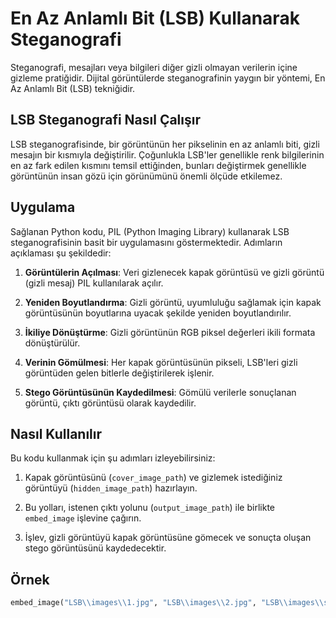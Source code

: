 # En Az Anlamlı Bit (LSB) Kullanarak Steganografi

Steganografi, mesajları veya bilgileri diğer gizli olmayan verilerin içine gizleme pratiğidir. Dijital görüntülerde steganografinin yaygın bir yöntemi, En Az Anlamlı Bit (LSB) tekniğidir.

## LSB Steganografi Nasıl Çalışır

LSB steganografisinde, bir görüntünün her pikselinin en az anlamlı biti, gizli mesajın bir kısmıyla değiştirilir. Çoğunlukla LSB'ler genellikle renk bilgilerinin en az fark edilen kısmını temsil ettiğinden, bunları değiştirmek genellikle görüntünün insan gözü için görünümünü önemli ölçüde etkilemez.

## Uygulama

Sağlanan Python kodu, PIL (Python Imaging Library) kullanarak LSB steganografisinin basit bir uygulamasını göstermektedir. Adımların açıklaması şu şekildedir:

1. **Görüntülerin Açılması**: Veri gizlenecek kapak görüntüsü ve gizli görüntü (gizli mesaj) PIL kullanılarak açılır.
   
2. **Yeniden Boyutlandırma**: Gizli görüntü, uyumluluğu sağlamak için kapak görüntüsünün boyutlarına uyacak şekilde yeniden boyutlandırılır.

3. **İkiliye Dönüştürme**: Gizli görüntünün RGB piksel değerleri ikili formata dönüştürülür.

4. **Verinin Gömülmesi**: Her kapak görüntüsünün pikseli, LSB'leri gizli görüntüden gelen bitlerle değiştirilerek işlenir.

5. **Stego Görüntüsünün Kaydedilmesi**: Gömülü verilerle sonuçlanan görüntü, çıktı görüntüsü olarak kaydedilir.

## Nasıl Kullanılır

Bu kodu kullanmak için şu adımları izleyebilirsiniz:

1. Kapak görüntüsünü (`cover_image_path`) ve gizlemek istediğiniz görüntüyü (`hidden_image_path`) hazırlayın.
   
2. Bu yolları, istenen çıktı yolunu (`output_image_path`) ile birlikte `embed_image` işlevine çağırın.

3. İşlev, gizli görüntüyü kapak görüntüsüne gömecek ve sonuçta oluşan stego görüntüsünü kaydedecektir.

## Örnek

```python
embed_image("LSB\\images\\1.jpg", "LSB\\images\\2.jpg", "LSB\\images\\stego_image.jpg")
